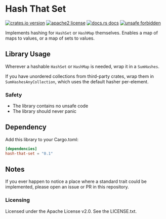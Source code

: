 
# Hash That Set

[![crates.io version](https://img.shields.io/crates/v/hash-that-set)](https://crates.io/crates/hash-that-set)
[![apache2 license](https://img.shields.io/crates/l/hash-that-set)](https://www.gnu.org/licenses/license-recommendations.html)
[![docs.rs docs](https://img.shields.io/docsrs/hash-that-set)](https://docs.rs/hash-that-set)
[![unsafe forbidden](https://img.shields.io/badge/unsafe-forbidden-success.svg)](https://github.com/rust-secure-code/safety-dance/)

Implements hashing for `HashSet` or `HashMap` themselves. Enables a map of maps to values, or a map of sets to values.

## Library Usage

Wherever a hashable `HashSet` or `HashMap` is needed, wrap it in a `SumHashes`.

If you have unordered collections from third-party crates, wrap them in `SumHashesAnyCollection`, which uses the default hasher per-element.

### Safety

* The library contains no unsafe code
* The library should never panic

## Dependency

Add this library to your Cargo.toml:

```toml
[dependencies]
hash-that-set = "0.1"
```

## Notes

If you ever happen to notice a place where a standard trait could be implemented, please open an issue or PR in this repository.

### Licensing

Licensed under the Apache License v2.0. See the LICENSE.txt.
